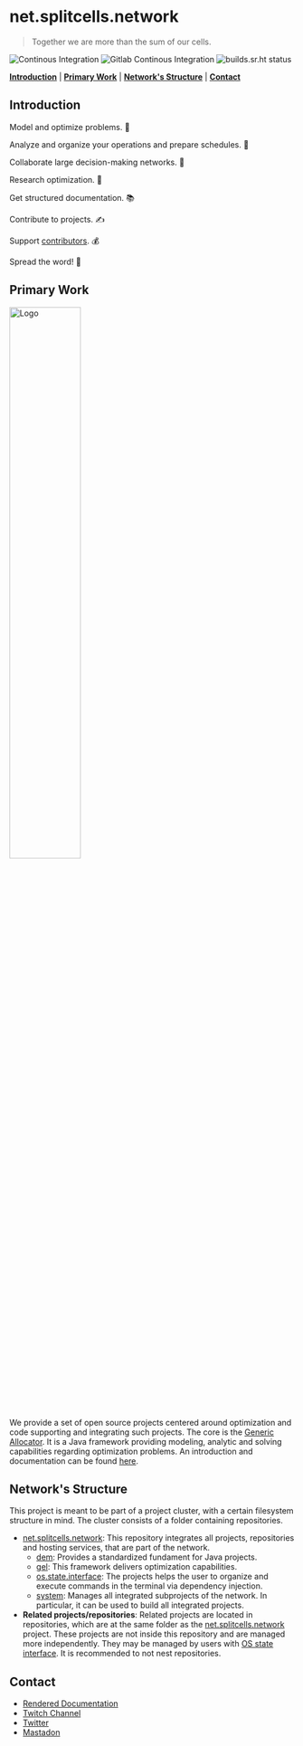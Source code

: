 # net.splitcells.network

> Together we are more than the sum of our cells.

![Continous Integration](https://github.com/www-splitcells-net/net.splitcells.network/workflows/Continous%20Integration/badge.svg)
![Gitlab Continous Integration](https://gitlab.com/splitcells-net/net.splitcells.network/badges/master/pipeline.svg)
![builds.sr.ht status](https://builds.sr.ht/~splitcells-net/net.splitcells.svg)

**[Introduction](#introduction)** | **[Primary Work](#primary-work)** | **[Network's Structure](#networks-structure)** | **[Contact](#contact)**

## Introduction

Model and optimize problems. 🚀

Analyze and organize your operations and prepare schedules. 🔬
 
Collaborate large decision-making networks. 🤝

Research optimization. 🔭

Get structured documentation. 📚

Contribute to projects. ✍

Support [contributors](https://www.patreon.com/splitcells_net). 💰

Spread the word! 📣

## Primary Work

<img src="http://splitcells.net/net/splitcells/martins/avots/website/images/license.standard/net.splitcells.network.logo.jpg" width="50%" alt="Logo"/>

We provide a set of open source projects centered around optimization and code supporting and integrating such projects.
The core is the [Generic Allocator](./projects/net.splitcells.gel).
It is a Java framework providing modeling, analytic and solving capabilities regarding optimization problems.
An introduction and documentation can be found [here](http://splitcells.net/net/splitcells/gel/index.html).

## Network's Structure

This project is meant to be part of a project cluster, with a certain filesystem structure in mind.
The cluster consists of a folder containing repositories.

* [net.splitcells.network](http://splitcells.net):
  This repository integrates all projects, repositories and hosting services, that are part of the network.
  * [dem](./projects/net.splitcells.dem/README.md): Provides a standardized fundament for Java projects.
  * [gel](./projects/net.splitcells.gel/README.md): This framework delivers optimization capabilities.
  * [os.state.interface](./projects/net.splitcells.os.state.interface/README.md):
    The projects helps the user to organize and execute commands in the terminal via dependency injection.
  * [system](./projects/net.splitcells.system/README.md):
    Manages all integrated subprojects of the network.
    In particular, it can be used to build all integrated projects.
* **Related projects/repositories**:
  Related projects are located in repositories, which are at the same folder as the
  [net.splitcells.network](http://splitcells.net) project. 
  These projects are not inside this repository and are managed more independently.
  They may be managed by users with [OS state interface](./projects/net.splitcells.os.state.interface/README.md).
  It is recommended to not nest repositories.

## Contact

* [Rendered Documentation](http://splitcells.net/net/splitcells/index.html)
* [Twitch Channel](https://www.twitch.tv/splitcellsnet)
* [Twitter](https://twitter.com/splitcells)
* [Mastadon](https://fosstodon.org/@splitcells)
